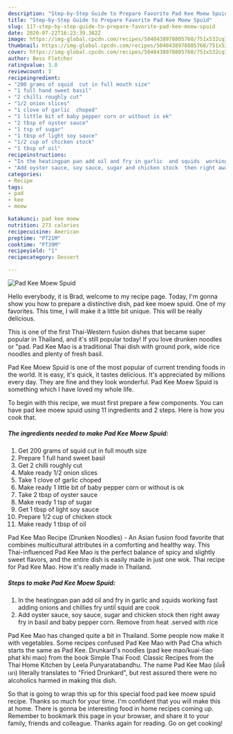 ```yaml
---
description: "Step-by-Step Guide to Prepare Favorite Pad Kee Moew Spuid"
title: "Step-by-Step Guide to Prepare Favorite Pad Kee Moew Spuid"
slug: 117-step-by-step-guide-to-prepare-favorite-pad-kee-moew-spuid
date: 2020-07-22T16:23:39.302Z
image: https://img-global.cpcdn.com/recipes/5040438978805760/751x532cq70/pad-kee-moew-spuid-recipe-main-photo.jpg
thumbnail: https://img-global.cpcdn.com/recipes/5040438978805760/751x532cq70/pad-kee-moew-spuid-recipe-main-photo.jpg
cover: https://img-global.cpcdn.com/recipes/5040438978805760/751x532cq70/pad-kee-moew-spuid-recipe-main-photo.jpg
author: Bess Fletcher
ratingvalue: 3.8
reviewcount: 3
recipeingredient:
- "200 grams of squid  cut in full mouth size"
- "1 full hand sweet basil"
- "2 chilli roughly cut"
- "1/2 onion slices"
- "1 clove of garlic  choped"
- "1 little bit of baby pepper corn or without is ok"
- "2 tbsp of oyster sauce"
- "1 tsp of sugar"
- "1 tbsp of light soy sauce"
- "1/2 cup of chicken stock"
- "1 tbsp of oil"
recipeinstructions:
- "In the heatingpan pan add oil and fry in garlic  and squids  working fast adding onions  and chillies  fry untiĺ squid are cook ."
- "Add oyster sauce, soy sauce, sugar and chicken stock  then right away fry in basil and baby pepper corn.  Remove from heat .served with rice"
categories:
- Recipe
tags:
- pad
- kee
- moew

katakunci: pad kee moew 
nutrition: 273 calories
recipecuisine: American
preptime: "PT21M"
cooktime: "PT39M"
recipeyield: "1"
recipecategory: Dessert

---
```



![Pad Kee Moew Spuid](https://img-global.cpcdn.com/recipes/5040438978805760/751x532cq70/pad-kee-moew-spuid-recipe-main-photo.jpg)

Hello everybody, it is Brad, welcome to my recipe page. Today, I'm gonna show you how to prepare a distinctive dish, pad kee moew spuid. One of my favorites. This time, I will make it a little bit unique. This will be really delicious.

This is one of the first Thai-Western fusion dishes that became super popular in Thailand, and it&#39;s still popular today! If you love drunken noodles or &#34;pad. Pad Kee Mao is a traditional Thai dish with ground pork, wide rice noodles and plenty of fresh basil.

Pad Kee Moew Spuid is one of the most popular of current trending foods in the world. It is easy, it's quick, it tastes delicious. It's appreciated by millions every day. They are fine and they look wonderful. Pad Kee Moew Spuid is something which I have loved my whole life.


To begin with this recipe, we must first prepare a few components. You can have pad kee moew spuid using 11 ingredients and 2 steps. Here is how you cook that.

<!--inarticleads1-->

##### The ingredients needed to make Pad Kee Moew Spuid:

1. Get 200 grams of squid  cut in full mouth size
1. Prepare 1 full hand sweet basil
1. Get 2 chilli roughly cut
1. Make ready 1/2 onion slices
1. Take 1 clove of garlic  choped
1. Make ready 1 little bit of baby pepper corn or without is ok
1. Take 2 tbsp of oyster sauce
1. Make ready 1 tsp of sugar
1. Get 1 tbsp of light soy sauce
1. Prepare 1/2 cup of chicken stock
1. Make ready 1 tbsp of oil


Pad Kee Mao Recipe (Drunken Noodles) - An Asian fusion food favorite that combines multicultural attributes in a comforting and healthy way. This Thai-influenced Pad Kee Mao is the perfect balance of spicy and slightly sweet flavors, and the entire dish is easily made in just one wok. Thai recipe for Pad Kee Mao. How it&#39;s really made in Thailand. 

<!--inarticleads2-->

##### Steps to make Pad Kee Moew Spuid:

1. In the heatingpan pan add oil and fry in garlic  and squids  working fast adding onions  and chillies  fry untiĺ squid are cook .
1. Add oyster sauce, soy sauce, sugar and chicken stock  then right away fry in basil and baby pepper corn.  Remove from heat .served with rice


Pad Kee Mao has changed quite a bit in Thailand. Some people now make it with vegetables. Some recipes confused Pad Kee Mao with Pad Cha which starts the same as Pad Kee. Drunkard&#39;s noodles (pad kee mao/kuai-tiao phat khi mao) from the book Simple Thai Food: Classic Recipes from the Thai Home Kitchen by Leela Punyaratabandhu. The name Pad Kee Mao (ผัดขี้เมา) literally translates to &#34;Fried Drunkard&#34;, but rest assured there were no alcoholics harmed in making this dish. 

So that is going to wrap this up for this special food pad kee moew spuid recipe. Thanks so much for your time. I'm confident that you will make this at home. There is gonna be interesting food in home recipes coming up. Remember to bookmark this page in your browser, and share it to your family, friends and colleague. Thanks again for reading. Go on get cooking!
